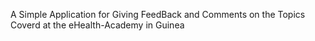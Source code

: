 A Simple Application for Giving FeedBack and Comments on the Topics Coverd at
the eHealth-Academy in Guinea
